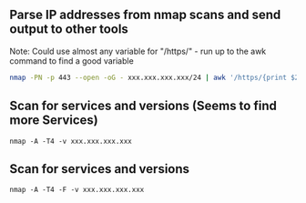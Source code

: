 Parse IP addresses from nmap scans and send output to other tools
-----------------
Note: Could use almost any variable for "/https/" - run up to the awk command to find a good variable
```bash
nmap -PN -p 443 --open -oG - xxx.xxx.xxx.xxx/24 | awk '/https/{print $2}' | while read IP; do ./testssl.sh $IP | aha > $IP-ssl-audit.html ; done
```

Scan for services and versions (Seems to find more Services)
-------------------------------
```
nmap -A -T4 -v xxx.xxx.xxx.xxx
```

Scan for services and versions
-------------------------------
```
nmap -A -T4 -F -v xxx.xxx.xxx.xxx
```
